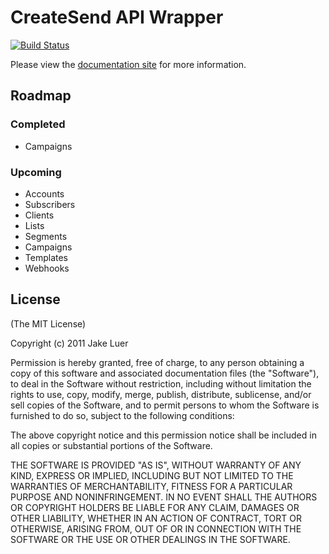 # CreateSend API Wrapper

[![Build Status](https://travis-ci.org/nufyoot/createsend.png?branch=master)](https://travis-ci.org/nufyoot/createsend)

Please view the [documentation site](http://alogicalparadox.com/createsend) for more information.

## Roadmap

### Completed

* Campaigns

### Upcoming

* Accounts
* Subscribers
* Clients
* Lists
* Segments
* Campaigns
* Templates
* Webhooks

## License

(The MIT License)

Copyright (c) 2011 Jake Luer

Permission is hereby granted, free of charge, to any person obtaining a copy
of this software and associated documentation files (the "Software"), to deal
in the Software without restriction, including without limitation the rights
to use, copy, modify, merge, publish, distribute, sublicense, and/or sell
copies of the Software, and to permit persons to whom the Software is
furnished to do so, subject to the following conditions:

The above copyright notice and this permission notice shall be included in
all copies or substantial portions of the Software.

THE SOFTWARE IS PROVIDED "AS IS", WITHOUT WARRANTY OF ANY KIND, EXPRESS OR
IMPLIED, INCLUDING BUT NOT LIMITED TO THE WARRANTIES OF MERCHANTABILITY,
FITNESS FOR A PARTICULAR PURPOSE AND NONINFRINGEMENT. IN NO EVENT SHALL THE
AUTHORS OR COPYRIGHT HOLDERS BE LIABLE FOR ANY CLAIM, DAMAGES OR OTHER
LIABILITY, WHETHER IN AN ACTION OF CONTRACT, TORT OR OTHERWISE, ARISING FROM,
OUT OF OR IN CONNECTION WITH THE SOFTWARE OR THE USE OR OTHER DEALINGS IN
THE SOFTWARE.